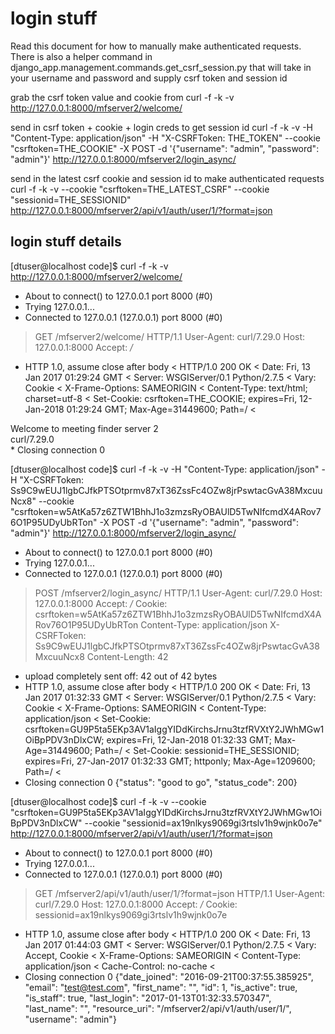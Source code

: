 # login stuff
Read this document for how to manually make authenticated requests. There is also a helper command in django_app.management.commands.get_csrf_session.py that will take in your username and password and supply csrf token and session id


grab the csrf token value and cookie from
curl -f -k -v http://127.0.0.1:8000/mfserver2/welcome/

send in csrf token + cookie + login creds to get session id
curl -f -k -v -H "Content-Type: application/json" -H "X-CSRFToken: THE_TOKEN" --cookie "csrftoken=THE_COOKIE"  -X POST -d '{"username": "admin", "password": "admin"}' http://127.0.0.1:8000/mfserver2/login_async/

send in the latest csrf cookie and session id to make authenticated requests
curl -f -k -v --cookie "csrftoken=THE_LATEST_CSRF" --cookie "sessionid=THE_SESSIONID" http://127.0.0.1:8000/mfserver2/api/v1/auth/user/1/?format=json


## login stuff details
[dtuser@localhost code]$ curl -f -k -v http://127.0.0.1:8000/mfserver2/welcome/
* About to connect() to 127.0.0.1 port 8000 (#0)
*   Trying 127.0.0.1...
* Connected to 127.0.0.1 (127.0.0.1) port 8000 (#0)
> GET /mfserver2/welcome/ HTTP/1.1
> User-Agent: curl/7.29.0
> Host: 127.0.0.1:8000
> Accept: */*
> 
* HTTP 1.0, assume close after body
< HTTP/1.0 200 OK
< Date: Fri, 13 Jan 2017 01:29:24 GMT
< Server: WSGIServer/0.1 Python/2.7.5
< Vary: Cookie
< X-Frame-Options: SAMEORIGIN
< Content-Type: text/html; charset=utf-8
< Set-Cookie:  csrftoken=THE_COOKIE; expires=Fri, 12-Jan-2018 01:29:24 GMT; Max-Age=31449600; Path=/
< 
<html>
<head>
    <title>MFServer2</title>
</head>
<body>
    <input type='hidden' name='csrfmiddlewaretoken' value='THE_TOKEN' />
    <div>Welcome to meeting finder server 2</div>
    <div>curl/7.29.0</div>
</body>
* Closing connection 0


[dtuser@localhost code]$ curl -f -k -v -H "Content-Type: application/json" -H "X-CSRFToken: Ss9C9wEUJ1lgbCJfkPTSOtprmv87xT36ZssFc4OZw8jrPswtacGvA38MxcuuNcx8" --cookie "csrftoken=w5AtKa57z6ZTW1BhhJ1o3zmzsRyOBAUlD5TwNIfcmdX4ARov76O1P95UDyUbRTon"  -X POST -d '{"username": "admin", "password": "admin"}' http://127.0.0.1:8000/mfserver2/login_async/
* About to connect() to 127.0.0.1 port 8000 (#0)
*   Trying 127.0.0.1...
* Connected to 127.0.0.1 (127.0.0.1) port 8000 (#0)
> POST /mfserver2/login_async/ HTTP/1.1
> User-Agent: curl/7.29.0
> Host: 127.0.0.1:8000
> Accept: */*
> Cookie: csrftoken=w5AtKa57z6ZTW1BhhJ1o3zmzsRyOBAUlD5TwNIfcmdX4ARov76O1P95UDyUbRTon
> Content-Type: application/json
> X-CSRFToken: Ss9C9wEUJ1lgbCJfkPTSOtprmv87xT36ZssFc4OZw8jrPswtacGvA38MxcuuNcx8
> Content-Length: 42
> 
* upload completely sent off: 42 out of 42 bytes
* HTTP 1.0, assume close after body
< HTTP/1.0 200 OK
< Date: Fri, 13 Jan 2017 01:32:33 GMT
< Server: WSGIServer/0.1 Python/2.7.5
< Vary: Cookie
< X-Frame-Options: SAMEORIGIN
< Content-Type: application/json
< Set-Cookie:  csrftoken=GU9P5ta5EKp3AV1aIggYIDdKirchsJrnu3tzfRVXtY2JWhMGw1OiBpPDV3nDlxCW; expires=Fri, 12-Jan-2018 01:32:33 GMT; Max-Age=31449600; Path=/
< Set-Cookie:  sessionid=THE_SESSIONID; expires=Fri, 27-Jan-2017 01:32:33 GMT; httponly; Max-Age=1209600; Path=/
< 
* Closing connection 0
{"status": "good to go", "status_code": 200}


[dtuser@localhost code]$ curl -f -k -v --cookie "csrftoken=GU9P5ta5EKp3AV1aIggYIDdKirchsJrnu3tzfRVXtY2JWhMGw1OiBpPDV3nDlxCW" --cookie "sessionid=ax19nlkys9069gi3rtslv1h9wjnk0o7e" http://127.0.0.1:8000/mfserver2/api/v1/auth/user/1/?format=json
* About to connect() to 127.0.0.1 port 8000 (#0)
*   Trying 127.0.0.1...
* Connected to 127.0.0.1 (127.0.0.1) port 8000 (#0)
> GET /mfserver2/api/v1/auth/user/1/?format=json HTTP/1.1
> User-Agent: curl/7.29.0
> Host: 127.0.0.1:8000
> Accept: */*
> Cookie: sessionid=ax19nlkys9069gi3rtslv1h9wjnk0o7e
> 
* HTTP 1.0, assume close after body
< HTTP/1.0 200 OK
< Date: Fri, 13 Jan 2017 01:44:03 GMT
< Server: WSGIServer/0.1 Python/2.7.5
< Vary: Accept, Cookie
< X-Frame-Options: SAMEORIGIN
< Content-Type: application/json
< Cache-Control: no-cache
< 
* Closing connection 0
{"date_joined": "2016-09-21T00:37:55.385925", "email": "test@test.com", "first_name": "", "id": 1, "is_active": true, "is_staff": true, "last_login": "2017-01-13T01:32:33.570347", "last_name": "", "resource_uri": "/mfserver2/api/v1/auth/user/1/", "username": "admin"}
